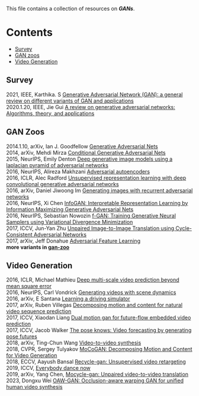 This file contains a collection of resources on ***GANs***.<br>
# Contents
* [Survey](#survey) 
* [GAN zoos](#zoos)
* [Video Generation](#vg)

## <span id="survey">Survey</span><br>
2021, IEEE, Karthika. S [Generative Adversarial Network (GAN): a general review on different variants of GAN and applications](https://ieeexplore.ieee.org/abstract/document/9489160)<br>
2020.1.20, IEEE, Jie Gui [A review on generative adversarial networks: Algorithms, theory, and applications](https://arxiv.org/pdf/2001.06937)<br>

## <span id="zoos">GAN Zoos</span><br>
2014.1.10, arXiv, Ian J. Goodfellow [Generative Adversarial Nets](https://arxiv.org/pdf/1406.2661.pdf)<br> 
2014, arXiv, Mehdi Mirza [Conditional Generative Adversarial Nets](https://arxiv.org/pdf/1411.1784.pdf%EF%BC%88CGAN%EF%BC%89)<br>
2015, NeurIPS, Emily Denton [Deep generative image models using a laplacian pyramid of adversarial networks](https://proceedings.neurips.cc/paper/2015/file/aa169b49b583a2b5af89203c2b78c67c-Paper.pdf)<br>
2016, NeurIPS, Alireza Makhzani [Adversarial autoencoders](https://arxiv.org/pdf/1511.05644.pdf%5D)<br>
2016, ICLR, Alec Radford [Unsupervised representation learning with deep convolutional generative adversarial networks](https://arxiv.org/pdf/1511.06434.pdf%C3)<br>
2016, arXiv, Daniel Jiwoong Im [Generating images with recurrent adversarial networks](https://arxiv.org/abs/1602.05110)<br>
2016, NeurIPS, Xi Chen [InfoGAN: Interpretable Representation Learning by Information Maximizing Generative Adversarial Nets](https://proceedings.neurips.cc/paper/2016/file/7c9d0b1f96aebd7b5eca8c3edaa19ebb-Paper.pdf)<br>
2016, NeurIPS, Sebastian Nowozin [f-GAN: Training Generative Neural Samplers using Variational Divergence Minimization](https://proceedings.neurips.cc/paper/2016/file/cedebb6e872f539bef8c3f919874e9d7-Paper.pdf)<br>
2017, ICCV, Jun-Yan Zhu [Unpaired Image-to-Image Translation using Cycle-Consistent Adversarial Networks](https://openaccess.thecvf.com/content_ICCV_2017/papers/Zhu_Unpaired_Image-To-Image_Translation_ICCV_2017_paper.pdf)<br>
2017, arXiv, Jeff Donahue [Adversarial Feature Learning](https://arxiv.org/abs/1605.09782)<br>
**more variants in [gan-zoo](https://github.com/hindupuravinash/the-gan-zoo)**


## <span id="vg">Video Generation</span><br>
2016, ICLR, Michael Mathieu [Deep multi-scale video prediction beyond mean square error](https://arxiv.org/pdf/1511.05440.pdf%5D)<br>
2016, NeurIPS, Carl Vondrick [Generating videos with scene dynamics](https://proceedings.neurips.cc/paper/2016/file/04025959b191f8f9de3f924f0940515f-Paper.pdf)<br>
2016, arXiv, E Santana [Learning a driving simulator](https://arxiv.org/pdf/1608.01230.pdf?iframe=true&width=1480&height=620)<br>
2017, arXiv, Ruben Villegas [Decomposing motion and content for natural video sequence prediction](https://arxiv.org/pdf/1706.08033.pdf)<br>
2017, ICCV, Xiaodan Liang [Dual motion gan for future-flow embedded video prediction](https://openaccess.thecvf.com/content_ICCV_2017/papers/Liang_Dual_Motion_GAN_ICCV_2017_paper.pdf)<br>
2017, ICCV, Jacob Walker [The pose knows: Video forecasting by generating pose futures](https://openaccess.thecvf.com/content_ICCV_2017/papers/Walker_The_Pose_Knows_ICCV_2017_paper.pdf)<br>
2018, arXiv, Ting-Chun Wang [Video-to-video synthesis](https://arxiv.org/pdf/1808.06601.pdf)<br>
2018, CVPR, Sergey Tulyakov [MoCoGAN: Decomposing Motion and Content for Video Generation](https://openaccess.thecvf.com/content_cvpr_2018/papers/Tulyakov_MoCoGAN_Decomposing_Motion_CVPR_2018_paper.pdf)<br>
2018, ECCV, Aayush Bansal [Recycle-gan: Unsupervised video retargeting](https://openaccess.thecvf.com/content_ECCV_2018/papers/Aayush_Bansal_Recycle-GAN_Unsupervised_Video_ECCV_2018_paper.pdf)<br>
2019, ICCV, [Everybody dance now](https://openaccess.thecvf.com/content_ICCV_2019/papers/Chan_Everybody_Dance_Now_ICCV_2019_paper.pdf)<br>
2019, arXiv, Yang Chen, [Mocycle-gan: Unpaired video-to-video translation](https://arxiv.org/pdf/1908.09514.pdf)<br>
2023, Dongxu Wei [OAW-GAN: Occlusion-aware warping GAN for unified human video synthesis](https://link.springer.com/article/10.1007/s10489-022-03527-y)<br>


